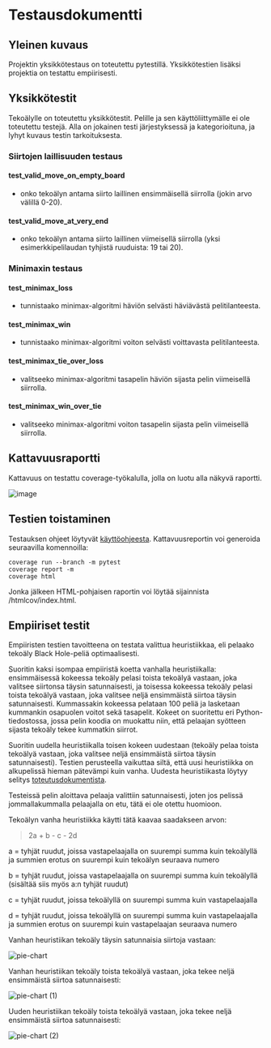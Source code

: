 # Testausdokumentti

## Yleinen kuvaus

Projektin yksikkötestaus on toteutettu pytestillä. Yksikkötestien lisäksi projektia on testattu empiirisesti.

## Yksikkötestit

Tekoälylle on toteutettu yksikkötestit. Pelille ja sen käyttöliittymälle ei ole toteutettu testejä. Alla on jokainen testi järjestyksessä ja kategorioituna, ja lyhyt kuvaus testin tarkoituksesta.

### Siirtojen laillisuuden testaus

#### test_valid_move_on_empty_board

- onko tekoälyn antama siirto laillinen ensimmäisellä siirrolla (jokin arvo välillä 0-20).

#### test_valid_move_at_very_end

- onko tekoälyn antama siirto laillinen viimeisellä siirrolla (yksi esimerkkipelilaudan tyhjistä ruuduista: 19 tai 20).

### Minimaxin testaus

#### test_minimax_loss

- tunnistaako minimax-algoritmi häviön selvästi häviävästä pelitilanteesta.

#### test_minimax_win

- tunnistaako minimax-algoritmi voiton selvästi voittavasta pelitilanteesta.

#### test_minimax_tie_over_loss

- valitseeko minimax-algoritmi tasapelin häviön sijasta pelin viimeisellä siirrolla.

#### test_minimax_win_over_tie

- valitseeko minimax-algoritmi voiton tasapelin sijasta pelin viimeisellä siirrolla.

## Kattavuusraportti

Kattavuus on testattu coverage-työkalulla, jolla on luotu alla näkyvä raportti. 

![image](https://github.com/user-attachments/assets/ffac1575-8599-46da-b4a5-a6559ee12934)

## Testien toistaminen

Testauksen ohjeet löytyvät [käyttöohjeesta](https://github.com/kasperikpnn/algolabra_blackhole/blob/main/dokumentaatio/kayttoohje.md). Kattavuusreportin voi generoida seuraavilla komennoilla:

```
coverage run --branch -m pytest
coverage report -m
coverage html
```

Jonka jälkeen HTML-pohjaisen raportin voi löytää sijainnista /htmlcov/index.html.

## Empiiriset testit

Empiiristen testien tavoitteena on testata valittua heuristiikkaa, eli pelaako tekoäly Black Hole-peliä optimaalisesti.

Suoritin kaksi isompaa empiiristä koetta vanhalla heuristiikalla: ensimmäisessä kokeessa tekoäly pelasi toista tekoälyä vastaan, joka valitsee siirtonsa täysin satunnaisesti, ja toisessa kokeessa tekoäly pelasi toista tekoälyä vastaan, joka valitsee neljä ensimmäistä siirtoa täysin satunnaisesti. Kummassakin kokeessa pelataan 100 peliä ja lasketaan kummankin osapuolen voitot sekä tasapelit. Kokeet on suoritettu eri Python-tiedostossa, jossa pelin koodia on muokattu niin, että pelaajan syötteen sijasta tekoäly tekee kummatkin siirrot.

Suoritin uudella heuristiikalla toisen kokeen uudestaan (tekoäly pelaa toista tekoälyä vastaan, joka valitsee neljä ensimmäistä siirtoa täysin satunnaisesti). Testien perusteella vaikuttaa siltä, että uusi heuristiikka on alkupelissä hieman pätevämpi kuin vanha. Uudesta heuristiikasta löytyy selitys [toteutusdokumentista](https://github.com/kasperikpnn/algolabra_blackhole/blob/main/dokumentaatio/toteutus.md).

Testeissä pelin aloittava pelaaja valittiin satunnaisesti, joten jos pelissä jommallakummalla pelaajalla on etu, tätä ei ole otettu huomioon.

Tekoälyn vanha heuristiikka käytti tätä kaavaa saadakseen arvon:

> 2a + b - c - 2d

a = tyhjät ruudut, joissa vastapelaajalla on suurempi summa kuin tekoälyllä ja summien erotus on suurempi kuin tekoälyn seuraava numero

b = tyhjät ruudut, joissa vastapelaajalla on suurempi summa kuin tekoälyllä (sisältää siis myös a:n tyhjät ruudut)

c = tyhjät ruudut, joissa tekoälyllä on suurempi summa kuin vastapelaajalla

d = tyhjät ruudut, joissa tekoälyllä on suurempi summa kuin vastapelaajalla ja summien erotus on suurempi kuin vastapelaajan seuraava numero

Vanhan heuristiikan tekoäly täysin satunnaisia siirtoja vastaan:

![pie-chart](https://github.com/user-attachments/assets/f40a5042-81d6-46ac-8c08-ab7c7096573b)

Vanhan heuristiikan tekoäly toista tekoälyä vastaan, joka tekee neljä ensimmäistä siirtoa satunnaisesti:

![pie-chart (1)](https://github.com/user-attachments/assets/e1b0acc9-85dc-4bd7-aa15-fec1f29d6505)

Uuden heuristiikan tekoäly toista tekoälyä vastaan, joka tekee neljä ensimmäistä siirtoa satunnaisesti:

![pie-chart (2)](https://github.com/user-attachments/assets/58153f73-0834-44fc-93dc-d6ada4c58d2e)

